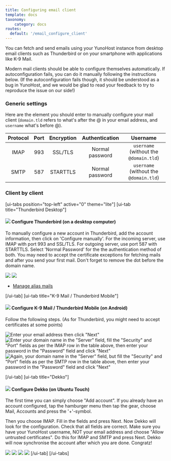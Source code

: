 ```yaml
---
title: Configuring email client
template: docs
taxonomy:
    category: docs
routes:
  default: '/email_configure_client'
---
```


You can fetch and send emails using your YunoHost instance from desktop email clients such as Thunderbird or on your smartphone with applications like K-9 Mail.

Modern mail clients should be able to configure themselves automatically. If autoconfiguration fails, you can do it manually following the instructions below. (If the autoconfiguration fails though, it should be understood as a bug in YunoHost, and we would be glad to read your feedback to try to reproduce the issue on our side!)

### Generic settings

Here are the element you should enter to manually configure your mail client (`domain.tld` refers to what's after the @ in your email address, and `username` what's before @).

| Protocol | Port | Encryption | Authentication  | Username                               |
| :--:     | :-:  | :--:       | :--:            | :--:                                   |
| IMAP     | 993  | SSL/TLS    | Normal password | `username` (without the `@domain.tld`) |
| SMTP     | 587  | STARTTLS   | Normal password | `username` (without the `@domain.tld`) |

### Client by client

[ui-tabs position="top-left" active="0" theme="lite"]
[ui-tab title="Thunderbird Desktop"]

#### ![](image://thunderbird.png?resize=50&classes=inline) Configure Thunderbird (on a desktop computer)

To manually configure a new account in Thunderbird, add the account information, then click on 'Configure manually'. For the incoming server, use IMAP with port 993 and SSL/TLS. For outgoing server, use port 587 with STARTTLS. Select 'Normal Password' for the the authentication method of both. You may need to accept the certificate exceptions for fetching mails and after you send your first mail. Don't forget to remove the dot before the domain name.

![](image://thunderbird_config_1.png?resize=900)
![](image://thunderbird_config_2.png?resize=900)

- [Manage alias mails](https://support.mozilla.org/en-US/kb/configuring-email-aliases)

[/ui-tab]
[ui-tab title="K-9 Mail / Thunderbird Mobile"]

#### ![](image://k9mail.png?resize=50&classes=inline) Configure K-9 Mail / Thunderbird Mobile (on Android)

Follow the following steps. (As for Thunderbird, you might need to accept certificates at some points)

![Enter your email address then click "Next"](image://thunderbird_mobile_config_1.png?resize=280&classes=inline)
![Enter your domain name in the "Server" field, fill the "Security" and "Port" fields as per the IMAP row in the table above, then enter your password in the "Password" field and click "Next"](image://thunderbird_mobile_config_2.png?resize=280&classes=inline)
![Again, your domain name in the "Server" field, but fill the "Security" and "Port" fields as per the SMTP row in the table above, then enter your password in the "Password" field and click "Next"](image://thunderbird_mobile_config_3.png?resize=280&classes=inline)

[/ui-tab]
[ui-tab title="Dekko"]

#### ![](image://dekko-app.png?resize=50&classes=inline) Configure Dekko (on Ubuntu Touch)

The first time you can simply choose "Add account". If you already have an account configured, tap the hamburger menu then tap the gear, choose Mail, Accounts and press the '+'-symbol.

Then you choose IMAP. Fill in the fields and press Next. Now Dekko will look for the configuration. Check that all fields are correct. Make sure you have your YunoHost username, NOT your email address and choose "Allow untrusted certificates". Do this for IMAP and SMTP and press Next. Dekko will now synchronise the account after which you are done. Congratz!

![](image://dekko_config_1.png?resize=280&classes=inline)
![](image://dekko_config_2.png?resize=280&classes=inline)
![](image://dekko_config_3.png?resize=280&classes=inline)
![](image://dekko_config_4.png?resize=280&classes=inline)
[/ui-tab]
[/ui-tabs]
